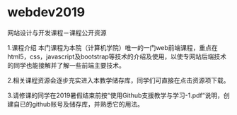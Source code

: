 # webdev2019
网站设计与开发课程－课程公开资源

1.课程介绍
本门课程为本院（计算机学院）唯一的一门web前端课程，重点在html5，css，javascript及bootstrap等技术的介绍及使用，以使专网站后端技术的同学也能接解并了解一些前端主要技术。

2.相关课程资源会逐步充实进入本教学储存库，同学们可直接在点击资源项下载。

3.请修课的同学在2019暑假结束前按“使用Github支援教学与学习-1.pdf“说明，创建自已的github账号及储存库，并熟悉它的用法。
